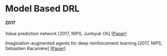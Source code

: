 # Model Based DRL

#### 2017

Value prediction network \[2017, NIPS, Junhyuk Oh\] \[[Paper](http://papers.nips.cc/paper/7192-value-prediction-network.pdf)\]

Imagination-augmented agents for deep reinforcement learning \[2017, NIPS, Sébastien Racanière\] \[[Paper](http://papers.nips.cc/paper/7152-imagination-augmented-agents-for-deep-reinforcement-learning.pdf)\]
